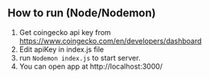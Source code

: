## How to run (Node/Nodemon)
1. Get coingecko api key from https://www.coingecko.com/en/developers/dashboard
2. Edit apiKey in index.js file
3. run `Nodemon index.js` to start server. 
4. You can open app at http://localhost:3000/
